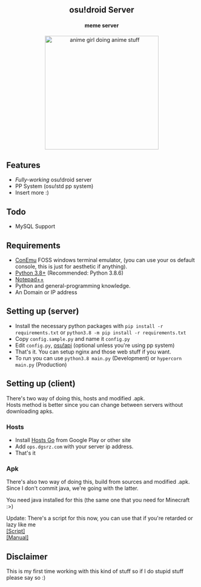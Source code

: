 <h2 align="center">
	osu!droid Server
</h2>

<h4 align="center">
	meme server
</h4>

<p align="center">
	<img height=300 src="https://files.catbox.moe/1jhzz0.jpg" alt="anime girl doing anime stuff">
</p>


## Features
* _Fully-working_ osu!droid server
* PP System (osu!std pp system)
* Insert more :)

## Todo
* MySQL Support

## Requirements
* [ConEmu](https://conemu.github.io/) FOSS windows terminal emulator, (you can use your os default console, this is just for aesthetic if anything).
* [Python 3.8+](https://www.python.org/downloads/release/python-386/) (Recommended: Python 3.8.6)
* [Notepad++](https://notepad-plus-plus.org/downloads/)
* Python and general-programming knowledge.
* An Domain or IP address

## Setting up (server)
* Install the necessary python packages with `pip install -r requirements.txt` or `python3.8 -m pip install -r requirements.txt`
* Copy `config.sample.py` and name it `config.py`
* Edit `config.py`, [osu!api](https://old.ppy.sh/p/api) (optional unless you're using pp system)
* That's it. You can setup nginx and those web stuff if you want.
* To run you can use `python3.8 main.py` (Development) or `hypercorn main.py` (Production)

## Setting up (client)
There's two way of doing this, hosts and modified .apk. <br/>
Hosts method is better since you can change between servers without downloading apks.

### Hosts
* Install [Hosts Go](https://play.google.com/store/apps/details?id=dns.hosts.server.change&hl=en&gl=US) from Google Play or other site
* Add `ops.dgsrz.com` with your server ip address.
* That's it

### Apk
There's also two way of doing this, build from sources and modified .apk.<br/>
Since I don't commit java, we're going with the latter.

You need java installed for this (the same one that you need for Minecraft :>)

Update: There's a script for this now, you can use that if you're retarded or lazy like me <br/>
[[Script]](https://github.com/FireRedz/osudroid-patch) <br/>
[[Manual]](https://github.com/FireRedz/osudroid-patch/blob/master/old.md)



## Disclaimer
This is my first time working with this kind of stuff so if I do stupid stuff please say so :)

